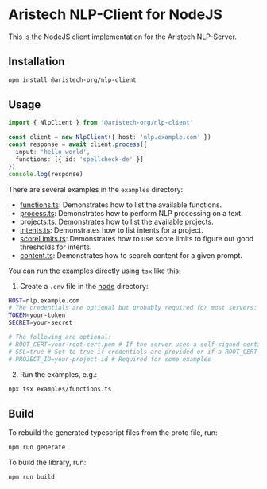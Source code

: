 # Aristech NLP-Client for NodeJS

This is the NodeJS client implementation for the Aristech NLP-Server.

## Installation

```bash
npm install @aristech-org/nlp-client
```

## Usage

```typescript
import { NlpClient } from '@aristech-org/nlp-client'

const client = new NlpClient({ host: 'nlp.example.com' })
const response = await client.process({
  input: 'hello world',
  functions: [{ id: 'spellcheck-de' }]
})
console.log(response)
```

There are several examples in the `examples` directory:

- [functions.ts](examples/models.ts): Demonstrates how to list the available functions.
- [process.ts](examples/process.ts): Demonstrates how to perform NLP processing on a text.
- [projects.ts](examples/projects.ts): Demonstrates how to list the available projects.
- [intents.ts](examples/intents.ts): Demonstrates how to list intents for a project.
- [scoreLimits.ts](examples/scoreLimits.ts): Demonstrates how to use score limits to figure out good thresholds for intents.
- [content.ts](examples/content.ts): Demonstrates how to search content for a given prompt.

You can run the examples directly using `tsx` like this:

1. Create a `.env` file in the [node](.) directory:

```sh
HOST=nlp.example.com
# The credentials are optional but probably required for most servers:
TOKEN=your-token
SECRET=your-secret

# The following are optional:
# ROOT_CERT=your-root-cert.pem # If the server uses a self-signed certificate
# SSL=true # Set to true if credentials are provided or if a ROOT_CERT is provided
# PROJECT_ID=your-project-id # Required for some examples
```

2. Run the examples, e.g.:

```sh
npx tsx examples/functions.ts
```

## Build

To rebuild the generated typescript files from the proto file, run:

```bash
npm run generate
```

To build the library, run:

```bash
npm run build
```

